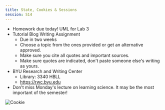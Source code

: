 ```yaml
---
title: State, Cookies & Sessions
session: S14
---
```

* Homework due today! UML for Lab 3
* Tutorial Blog Writing Assignment
    * Due in two weeks
    * Choose a topic from the ones provided or get an alternative approved.
    * Make sure you cite all quotes and important sources.
    * Make sure quotes are indicated, don't paste someone else's writing as yours.
* BYU Research and Writing Center
    * Library: 3340 HBLL
    * https://rwc.byu.edu
* Don't miss Monday's lecture on learning science. It may be the most important of the semester!

![Cookie](images/cookie-pixabay.svg)